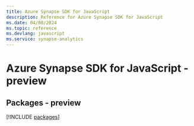```yaml
---
title: Azure Synapse SDK for JavaScript
description: Reference for Azure Synapse SDK for JavaScript
ms.date: 04/08/2024
ms.topic: reference
ms.devlang: javascript
ms.service: synapse-analytics
---
```

# Azure Synapse SDK for JavaScript - preview
## Packages - preview
[!INCLUDE [packages](synapse-index.md)]